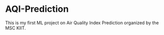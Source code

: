 # AQI-Prediction

This is my first ML project on Air Quality Index Prediction organized by the MSC KIIT.
